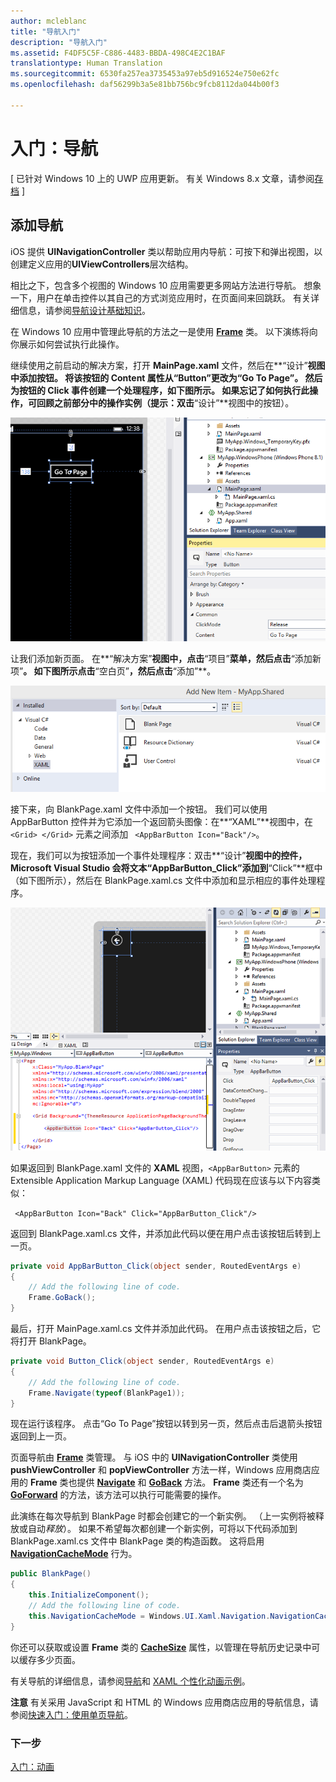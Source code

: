 ```yaml
---
author: mcleblanc
title: "导航入门"
description: "导航入门"
ms.assetid: F4DF5C5F-C886-4483-BBDA-498C4E2C1BAF
translationtype: Human Translation
ms.sourcegitcommit: 6530fa257ea3735453a97eb5d916524e750e62fc
ms.openlocfilehash: daf56299b3a5e81bb756bc9fcb8112da044b00f3

---
```


# 入门：导航

\[ 已针对 Windows 10 上的 UWP 应用更新。 有关 Windows 8.x 文章，请参阅[存档](http://go.microsoft.com/fwlink/p/?linkid=619132) \]

## 添加导航

iOS 提供 **UINavigationController** 类以帮助应用内导航：可按下和弹出视图，以创建定义应用的**UIViewControllers**层次结构。

相比之下，包含多个视图的 Windows 10 应用需要更多网站方法进行导航。 想象一下，用户在单击控件以其自己的方式浏览应用时，在页面间来回跳跃。 有关详细信息，请参阅[导航设计基础知识](https://msdn.microsoft.com/library/windows/apps/dn958438)。

在 Windows 10 应用中管理此导航的方法之一是使用 [**Frame**](https://msdn.microsoft.com/library/windows/apps/br242682) 类。 以下演练将向你展示如何尝试执行此操作。

继续使用之前启动的解决方案，打开 **MainPage.xaml** 文件，然后在**“设计”**视图中添加按钮。 将该按钮的 **Content** 属性从“Button”更改为“Go To Page”。 然后为按钮的 **Click** 事件创建一个处理程序，如下图所示。 如果忘记了如何执行此操作，可回顾之前部分中的操作实例（提示：双击**“设计”**视图中的按钮）。

![在 Visual Studio 中添加按钮及其 Click 事件](images/ios-to-uwp/vs-go-to-page.png)

让我们添加新页面。 在**“解决方案”**视图中，点击**“项目”**菜单，然后点击**“添加新项”**。 如下图所示点击**“空白页”**，然后点击**“添加”**。

![在 Visual Studio 中添加新页面](images/ios-to-uwp/vs-add-new-page.png)

接下来，向 BlankPage.xaml 文件中添加一个按钮。 我们可以使用 AppBarButton 控件并为它添加一个返回箭头图像：在**“XAML”**视图中，在 `<Grid> </Grid>` 元素之间添加 ` <AppBarButton Icon="Back"/>`。

现在，我们可以为按钮添加一个事件处理程序：双击**“设计”**视图中的控件，Microsoft Visual Studio 会将文本“AppBarButton\_Click”添加到**“Click”**框中（如下图所示），然后在 BlankPage.xaml.cs 文件中添加和显示相应的事件处理程序。

![在 Visual Studio 中添加一个后退按钮及其 Click 事件](images/ios-to-uwp/vs-add-back-button.png)

如果返回到 BlankPage.xaml 文件的 **XAML** 视图，`<AppBarButton>` 元素的 Extensible Application Markup Language (XAML) 代码现在应该与以下内容类似：

` <AppBarButton Icon="Back" Click="AppBarButton_Click"/>`

返回到 BlankPage.xaml.cs 文件，并添加此代码以便在用户点击该按钮后转到上一页。

```csharp
private void AppBarButton_Click(object sender, RoutedEventArgs e)
{
    // Add the following line of code.    
    Frame.GoBack();
}
```

最后，打开 MainPage.xaml.cs 文件并添加此代码。 在用户点击该按钮之后，它将打开 BlankPage。

```csharp
private void Button_Click(object sender, RoutedEventArgs e)
{
    // Add the following line of code.
    Frame.Navigate(typeof(BlankPage1));
}
```

现在运行该程序。 点击“Go To Page”按钮以转到另一页，然后点击后退箭头按钮返回到上一页。

页面导航由 [**Frame**](https://msdn.microsoft.com/library/windows/apps/br242682) 类管理。 与 iOS 中的 **UINavigationController** 类使用 **pushViewController** 和 **popViewController** 方法一样，Windows 应用商店应用的 **Frame** 类也提供 [**Navigate**](https://msdn.microsoft.com/library/windows/apps/br242694) 和 [**GoBack**](https://msdn.microsoft.com/library/windows/apps/dn996568) 方法。 **Frame** 类还有一个名为 [**GoForward**](https://msdn.microsoft.com/library/windows/apps/br242693) 的方法，该方法可以执行可能需要的操作。

此演练在每次导航到 BlankPage 时都会创建它的一个新实例。 （上一实例将被释放或自动*释放*）。 如果不希望每次都创建一个新实例，可将以下代码添加到 BlankPage.xaml.cs 文件中 BlankPage 类的构造函数。 这将启用 [**NavigationCacheMode**](https://msdn.microsoft.com/library/windows/apps/br227506) 行为。

```csharp
public BlankPage()
{
    this.InitializeComponent();
    // Add the following line of code.
    this.NavigationCacheMode = Windows.UI.Xaml.Navigation.NavigationCacheMode.Enabled;
}
```

你还可以获取或设置 **Frame** 类的 [**CacheSize**](https://msdn.microsoft.com/library/windows/apps/br242683) 属性，以管理在导航历史记录中可以缓存多少页面。

有关导航的详细信息，请参阅[导航](https://msdn.microsoft.com/library/windows/apps/mt187344)和 [XAML 个性化动画示例](http://go.microsoft.com/fwlink/p/?LinkID=242401)。

**注意** 有关采用 JavaScript 和 HTML 的 Windows 应用商店应用的导航信息，请参阅[快速入门：使用单页导航](https://msdn.microsoft.com/library/windows/apps/hh452768)。
 
### 下一步

[入门：动画](getting-started-animation.md)




<!--HONumber=Aug16_HO3-->



